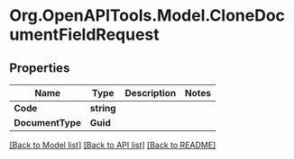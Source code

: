 
# Org.OpenAPITools.Model.CloneDocumentFieldRequest

## Properties

Name | Type | Description | Notes
------------ | ------------- | ------------- | -------------
**Code** | **string** |  | 
**DocumentType** | **Guid** |  | 

[[Back to Model list]](../README.md#documentation-for-models)
[[Back to API list]](../README.md#documentation-for-api-endpoints)
[[Back to README]](../README.md)

